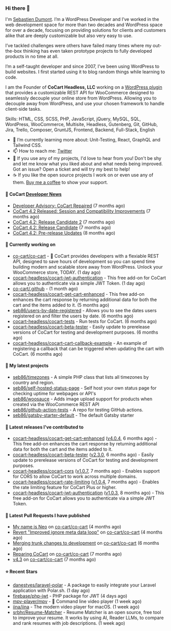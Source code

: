 ### Hi there 👋

I'm [Sebastien Dumont](https://sebastiendumont.com/). I’m a WordPress Developer and I’ve worked in the web development space for more than two decades and WordPress space for over a decade, focusing on providing solutions for clients and customers alike that are deeply customizable but also very easy to use.

I’ve tackled challenges were others have failed many times where my out-the-box thinking has even taken prototype projects to fully developed products in no time at all.

I’m a self-taught developer and since 2007, I’ve been using WordPress to build websites. I first started using it to blog random things while learning to code.

I am the Founder of **CoCart Headless, LLC** working on a [WordPress plugin](https://wordpress.org/plugins/cart-rest-api-for-woocommerce/) that provides a customizable REST API for WooCommerce designed to seamlessly decouple your online store from WordPress. Allowing you to decouple away from WordPress, and use your chosen framework to handle client-side tasks.

Skills: HTML, CSS, SCSS, PHP, JavaScript, jQuery, MySQL, SQL, WordPress, WooCommerce, Multisite, Headless, Gutenberg, Git, GitHub, Jira, Trello, Composer, GruntJS, Frontend, Backend, Full-Stack, English

* 🌱 I’m currently learning more about: Unit-Testing, React, GraphQL and Tailwind CSS.
* 📫 How to reach me: [Twitter](https://twitter.com/sebd86)
* 💬 If you use any of my projects, I'd love to hear from you! Don't be shy and let me know what you liked about and what needs being improved. Got an issue? Open a ticket and will try my best to help!
* ☕ If you like the open source projects I work on or even use any of them. [Buy me a coffee](https://www.buymeacoffee.com/sebastien) to show your support.

#### 🛒 CoCart [Developer News](https://cocart.dev)

- [Developer Advisory: CoCart Repaired](https://cocart.dev/developer-advisory-cocart-repaired/) (7 months ago)
- [CoCart 4.2 Released: Session and Compatibility Improvements](https://cocart.dev/cocart-4-2-released-session-and-compatibility-improvements/) (7 months ago)
- [CoCart 4.2: Release Candidate 2](https://cocart.dev/cocart-4-2-release-candidate-2/) (7 months ago)
- [CoCart 4.2: Release Candidate](https://cocart.dev/cocart-4-2-release-candidate/) (7 months ago)
- [CoCart 4.2: Pre-release Updates](https://cocart.dev/cocart-4-2-pre-release-updates/) (8 months ago)

#### 👷 Currently working on

- [co-cart/co-cart](https://github.com/co-cart/co-cart) - 🛒 CoCart provides developers with a flexiable REST API, designed to save hours of development so you can spend time building modern and scalable store away from WordPress. Unlock your WooCommerce store, TODAY. (1 day ago)
- [cocart-headless/cocart-jwt-authentication](https://github.com/cocart-headless/cocart-jwt-authentication) - This free add-on for CoCart allows you to authenticate via a simple JWT Token. (1 day ago)
- [co-cart/.github](https://github.com/co-cart/.github) -  (1 month ago)
- [cocart-headless/cocart-get-cart-enhanced](https://github.com/cocart-headless/cocart-get-cart-enhanced) - This free add-on enhances the cart response by returning additional data for both the cart and the items added to it. (5 months ago)
- [seb86/users-by-date-registered](https://github.com/seb86/users-by-date-registered) - Allows you to see the dates users registered on and filter the users by date. (6 months ago)
- [cocart-headless/cocart-tests](https://github.com/cocart-headless/cocart-tests) - Run tests for CoCart. (6 months ago)
- [cocart-headless/cocart-beta-tester](https://github.com/cocart-headless/cocart-beta-tester) - Easily update to prerelease versions of CoCart for testing and development purposes. (6 months ago)
- [cocart-headless/cocart-cart-callback-example](https://github.com/cocart-headless/cocart-cart-callback-example) - An example of registering a callback that can be triggered when updating the cart with CoCart. (6 months ago)

#### 🌱 My latest projects

- [seb86/timezones](https://github.com/seb86/timezones) - A simple PHP class that lists all timezones by country and region.
- [seb86/self-hosted-status-page](https://github.com/seb86/self-hosted-status-page) - Self host your own status page for checking uptime for webpages or API&#39;s
- [seb86/woosauce](https://github.com/seb86/woosauce) - Adds image upload support for products when created via the WooCommerce REST API
- [seb86/github-action-tests](https://github.com/seb86/github-action-tests) - A repo for testing GitHub actions.
- [seb86/gatsby-starter-default](https://github.com/seb86/gatsby-starter-default) - The default Gatsby starter

#### 🔭 Latest releases I've contributed to

- [cocart-headless/cocart-get-cart-enhanced](https://github.com/cocart-headless/cocart-get-cart-enhanced) ([v4.0.4](https://github.com/cocart-headless/cocart-get-cart-enhanced/releases/tag/v4.0.4), 6 months ago) - This free add-on enhances the cart response by returning additional data for both the cart and the items added to it.
- [cocart-headless/cocart-beta-tester](https://github.com/cocart-headless/cocart-beta-tester) ([v2.3.0](https://github.com/cocart-headless/cocart-beta-tester/releases/tag/v2.3.0), 6 months ago) - Easily update to prerelease versions of CoCart for testing and development purposes.
- [cocart-headless/cocart-cors](https://github.com/cocart-headless/cocart-cors) ([v1.0.7](https://github.com/cocart-headless/cocart-cors/releases/tag/v1.0.7), 7 months ago) - Enables support for CORS to allow CoCart to work across multiple domains.
- [cocart-headless/cocart-rate-limiting](https://github.com/cocart-headless/cocart-rate-limiting) ([v1.0.4](https://github.com/cocart-headless/cocart-rate-limiting/releases/tag/v1.0.4), 7 months ago) - Enables the rate limiting feature for CoCart Plus or higher.
- [cocart-headless/cocart-jwt-authentication](https://github.com/cocart-headless/cocart-jwt-authentication) ([v1.0.3](https://github.com/cocart-headless/cocart-jwt-authentication/releases/tag/v1.0.3), 8 months ago) - This free add-on for CoCart allows you to authenticate via a simple JWT Token.

#### 🔨 Latest Pull Requests I have published

- [My name is Neo](https://github.com/co-cart/co-cart/pull/451) on [co-cart/co-cart](https://github.com/co-cart/co-cart) (4 months ago)
- [Revert &#34;Improved ignore meta data loop&#34;](https://github.com/co-cart/co-cart/pull/445) on [co-cart/co-cart](https://github.com/co-cart/co-cart) (4 months ago)
- [Merging trunk changes to development](https://github.com/co-cart/co-cart/pull/436) on [co-cart/co-cart](https://github.com/co-cart/co-cart) (6 months ago)
- [Reparing CoCart](https://github.com/co-cart/co-cart/pull/428) on [co-cart/co-cart](https://github.com/co-cart/co-cart) (7 months ago)
- [v4.3](https://github.com/co-cart/co-cart/pull/424) on [co-cart/co-cart](https://github.com/co-cart/co-cart) (7 months ago)

#### ⭐ Recent Stars

- [danestves/laravel-polar](https://github.com/danestves/laravel-polar) - A package to easily integrate your Laravel application with Polar.sh. (1 day ago)
- [firebase/php-jwt](https://github.com/firebase/php-jwt) - PHP package for JWT (4 days ago)
- [mpv-player/mpv](https://github.com/mpv-player/mpv) - 🎥 Command line video player (1 week ago)
- [iina/iina](https://github.com/iina/iina) - The modern video player for macOS. (1 week ago)
- [srbhr/Resume-Matcher](https://github.com/srbhr/Resume-Matcher) - Resume Matcher is an open source, free tool to improve your resume. It works by using AI, Reader LLMs, to compare and rank resumes with job descriptions.  (1 week ago)
